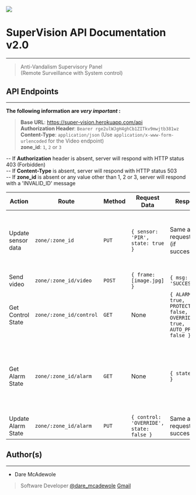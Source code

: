 # ![](https://super-vision.netlify.com/favicon.ico)
# SuperVision API Documentation v2.0
----

>Anti-Vandalism Supervisory Panel  
(Remote Surveillance with System control)  

## API Endpoints
***
**The following information are *very important* :**
>**Base URL**: https://super-vision.herokuapp.com/api  
**Authorization Header**: `Bearer rge2ulWJgH4ghCb1ZITkv9mwjtb381wz`  
**Content-Type**: `application/json` (Use `application/x-www-form-urlencoded` for the Video endpoint)  
**zone_id**: `1`, `2` or `3`  

>
-- If **Authorization** header is absent, server will respond with HTTP status 403 (Forbidden)  
-- If **Content-Type** is absent, server will respond with HTTP status 503  
-- If **zone_id** is absent or any value other than 1, 2 or 3, server will respond with a 'INVALID_ID' message  

| Action | Route | Method | Request Data | Response | Note(s) |
| --- | --- | --- | --- | --- | --- |
|Update sensor data | `zone/:zone_id` | `PUT` | ```{ sensor: 'PIR', state: true }``` | Same as request data (if successful) | `sensor` can be **PIR**, **DOPPLER** or **INTRUSION** and `state` can be **`true`** or **`false`**
|Send video | `zone/:zone_id/video` | `POST` | ```{ frame: [image.jpg] }``` | ```{ msg: 'SUCCESS' }``` | None |
| Get Control State | `zone/:zone_id/control` | `GET` | None | ```{ ALARM: true, PROTECT_ZONE: false, OVERRIDE: true, AUTO_PROTECT: false }``` | None |
| Get Alarm State | `zone/:zone_id/alarm` | `GET` | None | ```{ state: true }``` | `state` specifies if the sound alarm button has been pressed, `true` if so and vice-versa |
| Update Alarm State | `zone/:zone_id/alarm` | `PUT` | ```{ control: 'OVERRIDE', state: false }``` | Same as request (if successful) | Use this to reset the alarm state |


## Author(s)
----  

- Dare McAdewole
>Software Developer  [@dare_mcadewole](https://twitter.com/@dare_mcadewole)  [Gmail](mailto:dare.dev.adewole@gmail.com)
